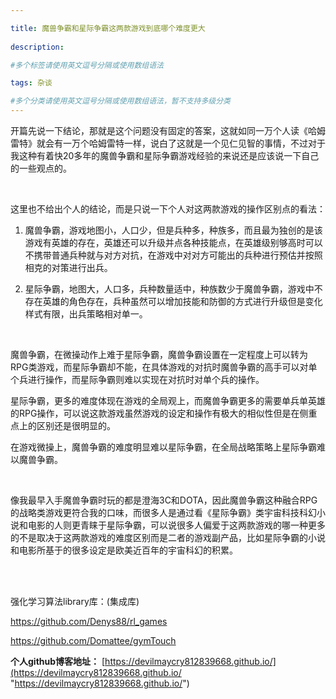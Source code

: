 ```yaml
---

title: 魔兽争霸和星际争霸这两款游戏到底哪个难度更大
 
description: 

#多个标签请使用英文逗号分隔或使用数组语法

tags: 杂谈

#多个分类请使用英文逗号分隔或使用数组语法，暂不支持多级分类
---
```




开篇先说一下结论，那就是这个问题没有固定的答案，这就如同一万个人读《哈姆雷特》就会有一万个哈姆雷特一样，说白了这就是一个见仁见智的事情，不过对于我这种有着快20多年的魔兽争霸和星际争霸游戏经验的来说还是应该说一下自己的一些观点的。

<br/>

这里也不给出个人的结论，而是只说一下个人对这两款游戏的操作区别点的看法：

1. 魔兽争霸，游戏地图小，人口少，但是兵种多，种族多，而且最为独创的是该游戏有英雄的存在，英雄还可以升级并点各种技能点，在英雄级别够高时可以不携带普通兵种就与对方对抗，在游戏中对对方可能出的兵种进行预估并按照相克的对策进行出兵。



2. 星际争霸，地图大，人口多，兵种数量适中，种族数少于魔兽争霸，游戏中不存在英雄的角色存在，兵种虽然可以增加技能和防御的方式进行升级但是变化样式有限，出兵策略相对单一。

<br/>

魔兽争霸，在微操动作上难于星际争霸，魔兽争霸设置在一定程度上可以转为RPG类游戏，而星际争霸却不能，在具体游戏的对抗时魔兽争霸的高手可以对单个兵进行操作，而星际争霸则难以实现在对抗时对单个兵的操作。



星际争霸，更多的难度体现在游戏的全局观上，而魔兽争霸更多的需要单兵单英雄的RPG操作，可以说这款游戏虽然游戏的设定和操作有极大的相似性但是在侧重点上的区别还是很明显的。



在游戏微操上，魔兽争霸的难度明显难以星际争霸，在全局战略策略上星际争霸难以魔兽争霸。

<br/>

像我最早入手魔兽争霸时玩的都是澄海3C和DOTA，因此魔兽争霸这种融合RPG的战略类游戏更符合我的口味，而很多人是通过看《星际争霸》类宇宙科技科幻小说和电影的人则更青睐于星际争霸，可以说很多人偏爱于这两款游戏的哪一种更多的不是取决于这两款游戏的难度区别而是二者的游戏副产品，比如星际争霸的小说和电影所基于的很多设定是欧美近百年的宇宙科幻的积累。



<br/>

<br/>

强化学习算法library库：(集成库)

https://github.com/Denys88/rl_games



https://github.com/Domattee/gymTouch







**个人github博客地址：**
[https://devilmaycry812839668.github.io/](https://devilmaycry812839668.github.io/ "https://devilmaycry812839668.github.io/")